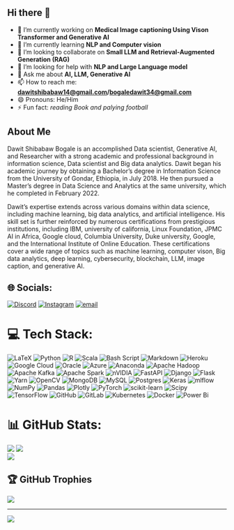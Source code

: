 ## Hi there 👋
- 🔭 I’m currently working on  **Medical Image captioning Using Vison Transformer and Generative AI**
- 🌱 I’m currently learning  **NLP and Computer vision**
- 👯 I’m looking to collaborate on **Small LLM and Retrieval-Augmented Generation (RAG)**
- 🤔 I’m looking for help with **NLP and Large Language model**
- 💬 Ask me about **AI, LLM, Generative AI**
- 📫 How to reach me: **dawitshibabaw14@gmail.com/bogaledawit34@gmail.com**
- 😄 Pronouns: He/Him
- ⚡ Fun fact: *reading Book and palying football*

## About Me
Dawit Shibabaw Bogale is an accomplished Data scientist, Generative AI, and Researcher with a strong academic and professional background in information science, Data scientist and Big data analytics. Dawit began his academic journey by obtaining a Bachelor’s degree in Information Science from the University of Gondar, Ethiopia, in July 2018. He then pursued a Master’s degree in Data Science and Analytics at the same university, which he completed in February 2022.

Dawit’s expertise extends across various domains within data science, including machine learning, big data analytics, and artificial intelligence. His skill set is further reinforced by numerous certifications from prestigious institutions, including IBM, university of california, Linux Foundation, JPMC AI in Africa, Google cloud, Columbia University, Duke university, Google, and the International Institute of Online Education. These certifications cover a wide range of topics such as machine learning, computer vison, Big data analytics, deep learning, cybersecurity, blockchain, LLM, image caption, and generative AI.

## 🌐 Socials:
[![Discord](https://img.shields.io/badge/Discord-%237289DA.svg?logo=discord&logoColor=white)](https://discord.gg/dawitshibabawbogale_80305) [![Instagram](https://img.shields.io/badge/LinkedIn-%230077B5.svg?logo=linkedin&logoColor=white)](https://linkedin.com/in/https://www.linkedin.com/in/dawit-shibabaw-3a0a98190/) 
[![email](https://img.shields.io/badge/Email-D14836?logo=gmail&logoColor=white)](mailto:dawitshibabaw14@gmail.com) 

# 💻 Tech Stack:
 ![LaTeX](https://img.shields.io/badge/latex-%23008080.svg?style=for-the-badge&logo=latex&logoColor=white)  ![Python](https://img.shields.io/badge/python-3670A0?style=for-the-badge&logo=python&logoColor=ffdd54) ![R](https://img.shields.io/badge/r-%23276DC3.svg?style=for-the-badge&logo=r&logoColor=white) ![Scala](https://img.shields.io/badge/scala-%23DC322F.svg?style=for-the-badge&logo=scala&logoColor=white) ![Bash Script](https://img.shields.io/badge/bash_script-%23121011.svg?style=for-the-badge&logo=gnu-bash&logoColor=white) ![Markdown](https://img.shields.io/badge/markdown-%23000000.svg?style=for-the-badge&logo=markdown&logoColor=white) ![Heroku](https://img.shields.io/badge/heroku-%23430098.svg?style=for-the-badge&logo=heroku&logoColor=white) ![Google Cloud](https://img.shields.io/badge/GoogleCloud-%234285F4.svg?style=for-the-badge&logo=google-cloud&logoColor=white) ![Oracle](https://img.shields.io/badge/Oracle-F80000?style=for-the-badge&logo=oracle&logoColor=white) ![Azure](https://img.shields.io/badge/azure-%230072C6.svg?style=for-the-badge&logo=microsoftazure&logoColor=white) ![Anaconda](https://img.shields.io/badge/Anaconda-%2344A833.svg?style=for-the-badge&logo=anaconda&logoColor=white) ![Apache Hadoop](https://img.shields.io/badge/Apache%20Hadoop-66CCFF?style=for-the-badge&logo=apachehadoop&logoColor=black) ![Apache Kafka](https://img.shields.io/badge/Apache%20Kafka-000?style=for-the-badge&logo=apachekafka) ![Apache Spark](https://img.shields.io/badge/Apache%20Spark-FDEE21?style=for-the-badge&logo=apachespark&logoColor=black) ![nVIDIA](https://img.shields.io/badge/cuda-000000.svg?style=for-the-badge&logo=nVIDIA&logoColor=green) ![FastAPI](https://img.shields.io/badge/FastAPI-005571?style=for-the-badge&logo=fastapi) ![Django](https://img.shields.io/badge/django-%23092E20.svg?style=for-the-badge&logo=django&logoColor=white) ![Flask](https://img.shields.io/badge/flask-%23000.svg?style=for-the-badge&logo=flask&logoColor=white) ![Yarn](https://img.shields.io/badge/yarn-%232C8EBB.svg?style=for-the-badge&logo=yarn&logoColor=white) ![OpenCV](https://img.shields.io/badge/opencv-%23white.svg?style=for-the-badge&logo=opencv&logoColor=white) ![MongoDB](https://img.shields.io/badge/MongoDB-%234ea94b.svg?style=for-the-badge&logo=mongodb&logoColor=white) ![MySQL](https://img.shields.io/badge/mysql-4479A1.svg?style=for-the-badge&logo=mysql&logoColor=white) ![Postgres](https://img.shields.io/badge/postgres-%23316192.svg?style=for-the-badge&logo=postgresql&logoColor=white) ![Keras](https://img.shields.io/badge/Keras-%23D00000.svg?style=for-the-badge&logo=Keras&logoColor=white) ![mlflow](https://img.shields.io/badge/mlflow-%23d9ead3.svg?style=for-the-badge&logo=numpy&logoColor=blue) ![NumPy](https://img.shields.io/badge/numpy-%23013243.svg?style=for-the-badge&logo=numpy&logoColor=white) ![Pandas](https://img.shields.io/badge/pandas-%23150458.svg?style=for-the-badge&logo=pandas&logoColor=white) ![Plotly](https://img.shields.io/badge/Plotly-%233F4F75.svg?style=for-the-badge&logo=plotly&logoColor=white) ![PyTorch](https://img.shields.io/badge/PyTorch-%23EE4C2C.svg?style=for-the-badge&logo=PyTorch&logoColor=white) ![scikit-learn](https://img.shields.io/badge/scikit--learn-%23F7931E.svg?style=for-the-badge&logo=scikit-learn&logoColor=white) ![Scipy](https://img.shields.io/badge/SciPy-%230C55A5.svg?style=for-the-badge&logo=scipy&logoColor=%white) ![TensorFlow](https://img.shields.io/badge/TensorFlow-%23FF6F00.svg?style=for-the-badge&logo=TensorFlow&logoColor=white) ![GitHub](https://img.shields.io/badge/github-%23121011.svg?style=for-the-badge&logo=github&logoColor=white) ![GitLab](https://img.shields.io/badge/gitlab-%23181717.svg?style=for-the-badge&logo=gitlab&logoColor=white) ![Kubernetes](https://img.shields.io/badge/kubernetes-%23326ce5.svg?style=for-the-badge&logo=kubernetes&logoColor=white) ![Docker](https://img.shields.io/badge/docker-%230db7ed.svg?style=for-the-badge&logo=docker&logoColor=white) ![Power Bi](https://img.shields.io/badge/power_bi-F2C811?style=for-the-badge&logo=powerbi&logoColor=black) 
# 📊 GitHub Stats:
![](https://github-readme-stats.vercel.app/api?username=dawitemu1&theme=swift&hide_border=false&include_all_commits=true&count_private=false)
![](https://nirzak-streak-stats.vercel.app/?user=dawitemu1&theme=swift&hide_border=false)<br/>
![](https://github-readme-stats.vercel.app/api/top-langs/?username=dawitemu1&theme=swift&hide_border=false&include_all_commits=true&count_private=false&layout=compact)

## 🏆 GitHub Trophies
![](https://github-profile-trophy.vercel.app/?username=dawitemu1&theme=monokai&no-frame=false&no-bg=true&margin-w=4)

---
[![](https://visitcount.itsvg.in/api?id=dawitemu1&icon=0&color=0)](https://visitcount.itsvg.in)

<!-- Proudly created with GPRM ( https://gprm.itsvg.in ) -->
